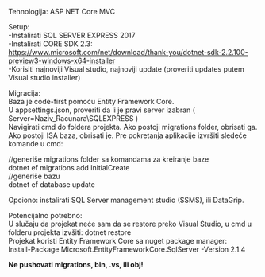 Tehnologija: ASP NET Core MVC

Setup:  
-Instalirati SQL SERVER EXPRESS 2017  
-Instalirati CORE SDK 2.3:   
https://www.microsoft.com/net/download/thank-you/dotnet-sdk-2.2.100-preview3-windows-x64-installer  
-Korisiti najnoviji Visual studio, najnoviji update (proveriti updates putem Visual studio installer)

Migracija:  
Baza je code-first pomoću Entity Framework Core.   
U appsettings.json, proveriti da li je pravi server izabran ( Server=Naziv_Racunara\\SQLEXPRESS )  
Navigirati cmd do foldera projekta. Ako postoji migrations folder, obrisati ga. Ako postoji ISA baza, obrisati je.
Pre pokretanja aplikacije izvršiti sledeće komande u cmd:

//generiše migrations folder sa komandama za kreiranje baze  
	dotnet ef migrations add InitialCreate  
//generiše bazu  
	dotnet ef database update  
	
Opciono: instalirati SQL Server management studio (SSMS), ili DataGrip.

Potencijalno potrebno:  
U slučaju da projekat neće sam da se restore preko Visual Studio, u cmd u folderu projekta izvšiti: dotnet restore  
Projekat koristi Entity Framework Core sa nuget package manager:   
Install-Package Microsoft.EntityFrameworkCore.SqlServer -Version 2.1.4

**Ne pushovati migrations, bin, .vs, ili obj!**  





